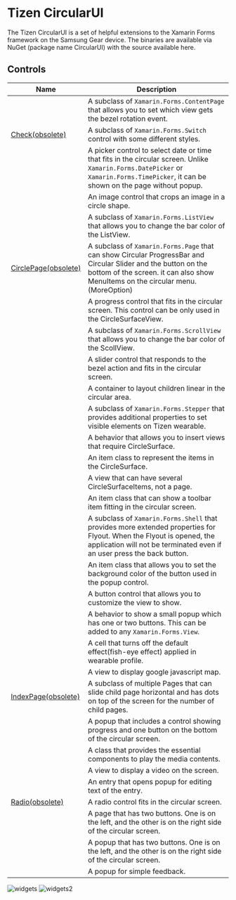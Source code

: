 # Tizen CircularUI

The Tizen CircularUI is a set of helpful extensions to the Xamarin Forms framework on the Samsung Gear device.
The binaries are available via NuGet (package name CircularUI) with the source available here.

## Controls

| Name                                                                   | Description  |
| -----------------------------------------------------------------------| -------------|
| [](xref:Tizen.Wearable.CircularUI.Forms.BezelInteractionPage)          | A subclass of `Xamarin.Forms.ContentPage` that allows you to set which view gets the bezel rotation event. |
| [Check(obsolete)](xref:Tizen.Wearable.CircularUI.Forms.Check)          | A subclass of `Xamarin.Forms.Switch` control with some different styles. |
| [](xref:Tizen.Wearable.CircularUI.Forms.CircleDateTimeSelector)        | A picker control to select date or time that fits in the circular screen. Unlike `Xamarin.Forms.DatePicker` or `Xamarin.Forms.TimePicker`, it can be shown on the page without popup. |
| [](xref:Tizen.Wearable.CircularUI.Forms.CircleImage)                   | An image control that crops an image in a circle shape. |
| [](xref:Tizen.Wearable.CircularUI.Forms.CircleListView)                | A subclass of `Xamarin.Forms.ListView` that allows you to change the bar color of the ListView. |
| [CirclePage(obsolete)](xref:Tizen.Wearable.CircularUI.Forms.CirclePage)| A subclass of `Xamarin.Forms.Page` that can show Circular ProgressBar and Circular Slider and the button on the bottom of the screen. it can also show MenuItems on the circular menu.(MoreOption) |
| [](xref:Tizen.Wearable.CircularUI.Forms.CircleProgressBarSurfaceItem)  | A progress control that fits in the circular screen. This control can be only used in the CircleSurfaceView. |
| [](xref:Tizen.Wearable.CircularUI.Forms.CircleScrollView)              | A subclass of `Xamarin.Forms.ScrollView` that allows you to change the bar color of the ScollView. |
| [](xref:Tizen.Wearable.CircularUI.Forms.CircleSliderSurfaceItem)       | A slider control that responds to the bezel action and fits in the circular screen. |
| [](xref:Tizen.Wearable.CircularUI.Forms.CircleStackLayout)             | A container to layout children linear in the circular area. |
| [](xref:Tizen.Wearable.CircularUI.Forms.CircleStepper)                 | A subclass of `Xamarin.Forms.Stepper` that provides additional properties to set visible elements on Tizen wearable. |
| [](xref:Tizen.Wearable.CircularUI.Forms.CircleSurfaceEffectBehavior)   | A behavior that allows you to insert views that require CircleSurface. |
| [](xref:Tizen.Wearable.CircularUI.Forms.CircleSurfaceItem)             | An item class to represent the items in the CircleSurface. |
| [](xref:Tizen.Wearable.CircularUI.Forms.CircleSurfaceView)             | A view that can have several CircleSurfaceItems, not a page. |
| [](xref:Tizen.Wearable.CircularUI.Forms.CircleToolbarItem)             | An item class that can show a toolbar item fitting in the circular screen. |
| [](xref:Tizen.Wearable.CircularUI.Forms.CircularShell)                 | A subclass of `Xamarin.Forms.Shell` that provides more extended properties for Flyout. When the Flyout is opened, the application will not be terminated even if an user press the back button. |
| [](xref:Tizen.Wearable.CircularUI.Forms.ColorMenuItem)                 | An item class that allows you to set the background color of the button used in the popup control. |
| [](xref:Tizen.Wearable.CircularUI.Forms.ContentButton)                 | A button control that allows you to customize the view to show. |
| [](xref:Tizen.Wearable.CircularUI.Forms.ContextPopupEffectBehavior)    | A behavior to show a small popup which has one or two buttons. This can be added to any `Xamarin.Forms.View`. |
| [](xref:Tizen.Wearable.CircularUI.Forms.FlatViewCell )                 | A cell that turns off the default effect(fish-eye effect) applied in wearable profile. |
| [](xref:Tizen.Wearable.CircularUI.Forms.GoogleMapView)                 | A view to display google javascript map. |
| [IndexPage(obsolete)](xref:Tizen.Wearable.CircularUI.Forms.IndexPage)  | A subclass of multiple Pages that can slide child page horizontal and has dots on top of the screen for the number of child pages. |
| [](xref:Tizen.Wearable.CircularUI.Forms.InformationPopup)              | A popup that includes a control showing progress and one button on the bottom of the circular screen. |
| [](xref:Tizen.Wearable.CircularUI.Forms.MediaPlayer)                   | A class that provides the essential components to play the media contents. |
| [](xref:Tizen.Wearable.CircularUI.Forms.MediaView)                     | A view to display a video on the screen. |
| [](xref:Tizen.Wearable.CircularUI.Forms.PopupEntry)                    | An entry that opens popup for editing text of the entry. |
| [Radio(obsolete)](xref:Tizen.Wearable.CircularUI.Forms.Radio)          | A radio control fits in the circular screen. |
| [](xref:Tizen.Wearable.CircularUI.Forms.TwoButtonPage)                 | A page that has two buttons. One is on the left, and the other is on the right side of the circular screen. |
| [](xref:Tizen.Wearable.CircularUI.Forms.TwoButtonPopup)                | A popup that has two buttons. One is on the left, and the other is on the right side of the circular screen. |
| [](xref:Tizen.Wearable.CircularUI.Forms.Toast)                         | A popup for simple feedback. |

![widgets](cui_widgets.png)
![widgets2](cui_widgets2.png)
